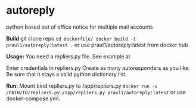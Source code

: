# autoreply
python based out of office notice for multiple mail accounts

**Build**
git clone repo
    ```
    cd dockerfile/
    docker build -t praul1/autoreply:latest .
    ```
or use praul1/autoreply:latest from docker hub

**Usage:**
You need a repliers.py file. See example at 

Enter credentials in repliers.py
Create as many autoresponders as you like. Be sure that it stays a valid python dictionary list.

**Run:**
Mount bind repliers.py to /app/repliers.py
    ```docker run -v /PATH/TO/repliers.py:/app/repliers.py praul1/autoreply:latest```
or use docker-compose.yml.

